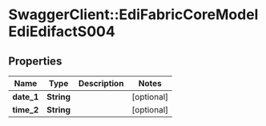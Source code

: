 # SwaggerClient::EdiFabricCoreModelEdiEdifactS004

## Properties
Name | Type | Description | Notes
------------ | ------------- | ------------- | -------------
**date_1** | **String** |  | [optional] 
**time_2** | **String** |  | [optional] 


